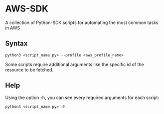 # AWS-SDK

A collection of Python-SDK scripts for automating the most common tasks in AWS

## Syntax
```
python3 <script_name.py> --profile <aws_profile_name>
```

Some scripts require additional arguments like the specific id of the resource to be fetched.

## Help
Using the option -h, you can see every required arguments for each script:
```
python3 <script_name.py> -h
```
